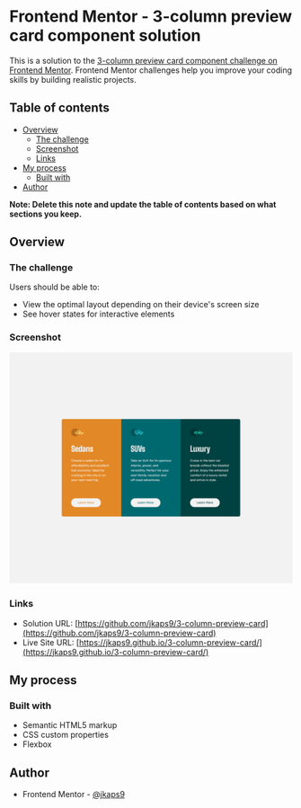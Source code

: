 # Frontend Mentor - 3-column preview card component solution

This is a solution to the [3-column preview card component challenge on Frontend Mentor](https://www.frontendmentor.io/challenges/3column-preview-card-component-pH92eAR2-). Frontend Mentor challenges help you improve your coding skills by building realistic projects.

## Table of contents

- [Overview](#overview)
  - [The challenge](#the-challenge)
  - [Screenshot](#screenshot)
  - [Links](#links)
- [My process](#my-process)
  - [Built with](#built-with)
- [Author](#author)

**Note: Delete this note and update the table of contents based on what sections you keep.**

## Overview

### The challenge

Users should be able to:

- View the optimal layout depending on their device's screen size
- See hover states for interactive elements

### Screenshot

![](./screenshot.png)

### Links

- Solution URL: [https://github.com/jkaps9/3-column-preview-card](https://github.com/jkaps9/3-column-preview-card)
- Live Site URL: [https://jkaps9.github.io/3-column-preview-card/](https://jkaps9.github.io/3-column-preview-card/)

## My process

### Built with

- Semantic HTML5 markup
- CSS custom properties
- Flexbox

## Author

- Frontend Mentor - [@jkaps9](https://www.frontendmentor.io/profile/jkaps9)
